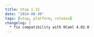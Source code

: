 ```yaml
---
title: Utop 1.15
date: "2014-08-30"
tags: [utop, platform, release]
changelog: |
  * fix compatibility with OCaml 4.02.0
---
```


